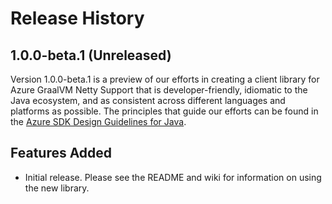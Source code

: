 # Release History

## 1.0.0-beta.1 (Unreleased)
Version 1.0.0-beta.1 is a preview of our efforts in creating a client library for Azure GraalVM Netty Support that is
developer-friendly, idiomatic to the Java ecosystem, and as consistent across different languages and platforms as
possible. The principles that guide our efforts can be found in the
[Azure SDK Design Guidelines for Java](https://azure.github.io/azure-sdk/java_introduction.html).

## Features Added
- Initial release. Please see the README and wiki for information on using the new library.
